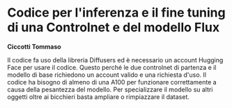 # Codice per l'inferenza e il fine tuning di una Controlnet e del modello Flux

**Ciccotti Tommaso**

Il codice fa uso della libreria Diffusers ed è necessario un account Hugging Face per usare il codice.
Questo perché le due controlnet di partenza e il modello di base richiedono un account valido e una richiesta d'uso.
Il codice ha bisogno di almeno di una A100 per funzionare correttamente a causa della pesantezza del modello.
Per specializzare il modello su altri oggetti oltre ai bicchieri basta ampliare o rimpiazzare il dataset.

